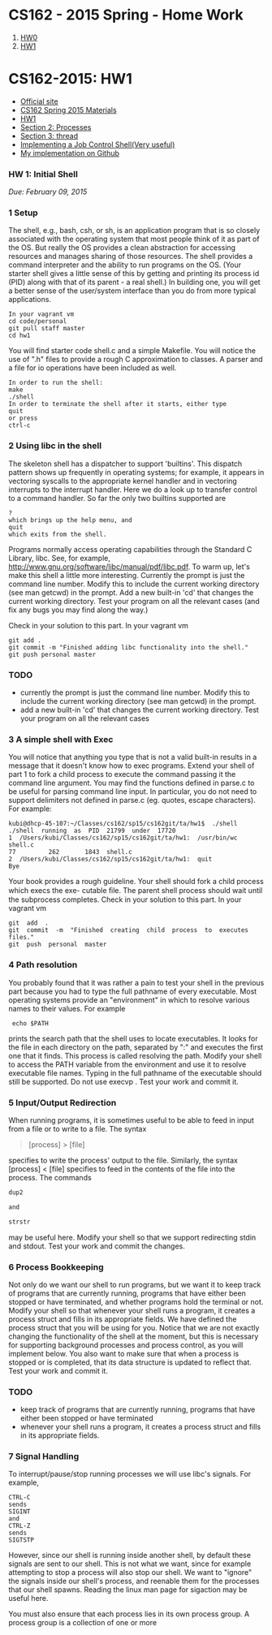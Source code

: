 # CS162 - 2015 Spring - Home Work

1. [HW0](https://gist.github.com/thinkhy/6f659c51d0f32ca4542c)
2. [HW1](https://gist.github.com/thinkhy/02ddbfb3f90ec21cb037)


# CS162-2015: HW1

   * [Official site](http://cs162.eecs.berkeley.edu)
   * [CS162 Spring 2015 Materials](http://cs162.eecs.berkeley.edu/static/spring2015/index.html)
   * [HW1](http://cs162.eecs.berkeley.edu/static/spring2015/hw/hw1.pdf) 
   * [Section 2: Processes](http://cs162.eecs.berkeley.edu/static/spring2015/sections/section2.pdf)
   * [Section 3: thread](http://cs162.eecs.berkeley.edu/static/spring2015/sections/section3.pdf)
   * [Implementing a Job Control Shell(Very useful)](http://www.gnu.org/software/libc/manual/html_node/Implementing-a-Shell.html#Implementing-a-Shell)
   * [My implementation on Github](https://github.com/thinkhy/ta/tree/master/hw1)

### HW 1: Initial Shell

 *Due: February 09, 2015*

### 1 Setup

The shell, e.g., bash, csh, or sh, is an application program that is so closely associated with the operating
system that most people think of it as part of the OS. But really the OS provides a clean abstraction for
accessing resources and manages sharing of those resources.  The shell provides a command interpreter
and the ability to run programs on the OS. (Your starter shell gives a little sense of this by getting and
printing its process id (PID) along with that of its parent - a real shell.)  In building one, you will get a
better sense of the user/system interface than you do from more typical applications.

``` shell
In your vagrant vm
cd code/personal
git pull staff master
cd hw1
```

You will find starter code shell.c and a simple Makefile.  You will notice the use of ".h" files to provide
a rough C approximation to classes.  A parser and a file for io operations have been included as well.

``` shell
In order to run the shell:
make
./shell
In order to terminate the shell after it starts, either type
quit
or press
ctrl-c
```

### 2  Using libc in the shell

The skeleton shell has a dispatcher to support 'builtins'.  This dispatch pattern shows up frequently in
operating systems; for example, it appears in vectoring syscalls to the appropriate kernel handler and in
vectoring interrupts to the interrupt handler.  Here we do a look up to transfer control to a command
handler.  So far the only two builtins supported are

``` shell
?
which brings up the help menu, and
quit
which exits from the shell.
```

Programs  normally  access  operating  capabilities  through  the  Standard  C  Library,  libc.   See,  for
example, http://www.gnu.org/software/libc/manual/pdf/libc.pdf.  To warm up, let's make this shell a
little more interesting.  Currently the prompt is just the command line number.  Modify this to include
the current working directory (see man getcwd) in the prompt.  Add a new built-in 'cd' that changes
the current working directory.  Test your program on all the relevant cases (and fix any bugs you may
find along the way.)

   Check in your solution to this part.  In your vagrant vm

``` shell
git add .
git commit -m "Finished adding libc functionality into the shell."
git push personal master
```

### TODO

   * currently the prompt is just the command line number.  Modify this to include
the current working directory (see man getcwd) in the prompt. 
   * add a new built-in 'cd' that changes the current working directory.  Test your program on all the relevant cases

### 3  A simple shell with Exec

You will notice that anything you type that is not a valid built-in results in a message that it doesn't
know how to exec programs.  Extend your shell of part 1 to fork a child process to execute the command
passing it the command line argument.  You may find the functions defined in parse.c to be useful for
parsing command line input.  In particular, you do not need to support delimiters not defined in parse.c
(eg.  quotes, escape characters).  For example:

```Shell
kubi@dhcp-45-107:~/Classes/cs162/sp15/cs162git/ta/hw1$  ./shell
./shell  running  as  PID  21799  under  17720
1  /Users/kubi/Classes/cs162/sp15/cs162git/ta/hw1:  /usr/bin/wc  shell.c
77         262       1843  shell.c
2  /Users/kubi/Classes/cs162/sp15/cs162git/ta/hw1:  quit
Bye
```

Your book provides a rough guideline.  Your shell should fork a child process which execs the exe-
cutable ﬁle. The parent shell process should wait until the subprocess completes.
Check in your solution to this part. In your vagrant vm

```shell
git  add  .
git  commit  -m  "Finished  creating  child  process  to  executes  files."
git  push  personal  master
```

### 4  Path resolution

You probably found that it was rather a pain to test your shell in the previous part because you had to
type the full pathname of every executable.  Most operating systems provide an "environment" in which
to resolve various names to their values.  For example

``` shell
 echo $PATH
```

prints the search path that the shell uses to locate executables.  It looks for the file in each directory on
the path, separated by ":" and executes the first one that it finds.  This process is called resolving the
path.
Modify your shell to access the PATH variable from the environment and use it to resolve executable
file names.  Typing in the full pathname of the executable should still be supported.  Do not use
execvp
.
Test your work and commit it.

### 5  Input/Output Redirection

When running programs, it is sometimes useful to be able to feed in input from a file or to write to a
file.  The syntax

 >[process] > [file]

specifies to write the process' output to the file.  Similarly, the
syntax
[process] < [file]
specifies to feed in the contents of the file into the process.  The commands

```C
dup2

and

strstr
```

may be useful here.
Modify your shell so that we support redirecting stdin and stdout.  Test your work and commit the
changes.

### 6  Process Bookkeeping

Not  only  do  we  want  our  shell  to  run  programs,  but  we  want  it  to  keep  track  of  programs  that  are
currently running, programs that have either been stopped or have terminated, and whether programs
hold the terminal or not. Modify your shell so that whenever your shell runs a program, it creates a
process struct and fills in its appropriate fields.  We have defined the process struct that you will be using for you.
Notice  that  we  are  not  exactly  changing  the  functionality  of  the  shell  at  the  moment,  but  this  is
necessary for supporting background processes and process control, as you will implement below.
You also want to make sure that when a process is stopped or is completed, that its data structure
is updated to reflect that.
Test your work and commit it.

### TODO
   * keep  track  of  programs  that  are currently running, programs that have either been stopped or have terminated
   * whenever your shell runs a program, it creates a process struct and fills in its appropriate fields.
 
### 7  Signal Handling

To interrupt/pause/stop running processes we will use libc's signals.  For example,

```
CTRL-C
sends
SIGINT
and
CTRL-Z
sends
SIGTSTP
```

However,  since our shell is running inside another shell,  by default these signals are sent to our shell.  This is not what we want, since for example attempting to stop a process will also stop our shell.  We want to "ignore" the signals inside our shell's process, and reenable them for the processes that our shell spawns.  Reading the linux man page for sigaction may be useful here.

You must also ensure that each process lies in its own process group.  A process group is a collection of one or more 
